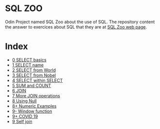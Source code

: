 # SQL ZOO
Odin Project named SQL Zoo about the use of SQL.
The repository content the answer to exercices about SQL that they are at [SQL Zoo web page](https://sqlzoo.net/wiki/SQL_Tutorial).
# Index
- [0 SELECT basics](src/00.sql)
- [1 SELECT name](src/01.sql)
- [2 SELECT from World](src/02.sql)
- [3 SELECT from Nobel](src/03.sql)
- [4 SELECT within SELECT](src/04.sql)
- [5 SUM and COUNT](src/05.sql)
- [6 JOIN](src/06.sql)
- [7 More JOIN operations](src/07.sql)
- [8 Using Null](src/08.sql)
- [8+ Numeric Examples](src/08p.sql)
- [9- Window function](src/09m.sql)
- [9+ COVID 19](src/09p.sql)
- [9 Self join](src/09.sql)

